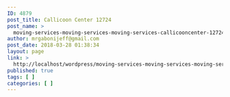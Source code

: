 ```yaml
---
ID: 4879
post_title: Callicoon Center 12724
post_name: >
  moving-services-moving-services-moving-services-callicooncenter-12724
author: mrgabonijeff@gmail.com
post_date: 2018-03-28 01:38:34
layout: page
link: >
  http://localhost/wordpress/moving-services-moving-services-moving-services-callicooncenter-12724/
published: true
tags: [ ]
categories: [ ]
---
```

